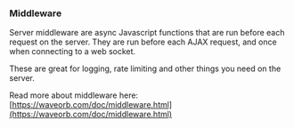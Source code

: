 ### Middleware

Server middleware are async Javascript functions that are run before each request on the server. They are run before each AJAX request, and once when connecting to a web socket.

These are great for logging, rate limiting and other things you need on the server.

Read more about middleware here:
[https://waveorb.com/doc/middleware.html](https://waveorb.com/doc/middleware.html)
